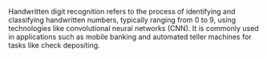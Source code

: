 Handwritten digit recognition refers to the process of identifying and classifying handwritten numbers, typically ranging from 0 to 9, using technologies like convolutional neural networks (CNN). It is commonly used in applications such as mobile banking and automated teller machines for tasks like check depositing.

